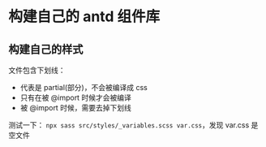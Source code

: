 # 构建自己的 antd 组件库

## 构建自己的样式

文件包含下划线：
- 代表是 partial(部分)，不会被编译成 css
- 只有在被 @import 时候才会被编译
- 被 @import 时候，需要去掉下划线

测试一下： `npx sass src/styles/_variables.scss var.css`，发现 var.css 是空文件

